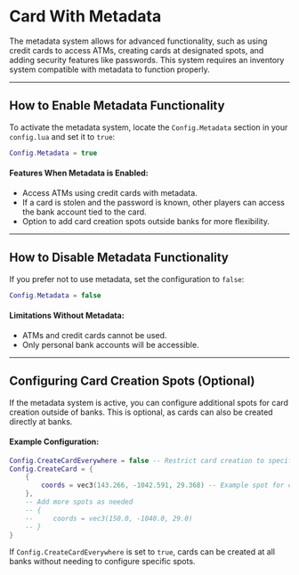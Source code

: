 # Card With Metadata

The metadata system allows for advanced functionality, such as using credit cards to access ATMs, creating cards at designated spots, and adding security features like passwords. This system requires an inventory system compatible with metadata to function properly.

***

## How to Enable Metadata Functionality

To activate the metadata system, locate the `Config.Metadata` section in your `config.lua` and set it to `true`:

```lua
Config.Metadata = true
```

#### **Features When Metadata is Enabled:**

* Access ATMs using credit cards with metadata.
* If a card is stolen and the password is known, other players can access the bank account tied to the card.
* Option to add card creation spots outside banks for more flexibility.

***

## How to Disable Metadata Functionality

If you prefer not to use metadata, set the configuration to `false`:

```lua
Config.Metadata = false
```

#### **Limitations Without Metadata:**

* ATMs and credit cards cannot be used.
* Only personal bank accounts will be accessible.

***

## Configuring Card Creation Spots (Optional)

If the metadata system is active, you can configure additional spots for card creation outside of banks. This is optional, as cards can also be created directly at banks.

#### **Example Configuration:**

```lua
Config.CreateCardEverywhere = false -- Restrict card creation to specific spots
Config.CreateCard = {
    {
        coords = vec3(143.266, -1042.591, 29.368) -- Example spot for card creation
    },
    -- Add more spots as needed
    -- {
    --     coords = vec3(150.0, -1040.0, 29.0)
    -- }
}
```

If `Config.CreateCardEverywhere` is set to `true`, cards can be created at all banks without needing to configure specific spots.
